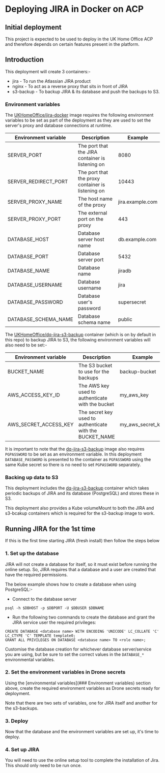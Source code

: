 # Deploying JIRA in Docker on ACP

## Initial deployment

This project is expected to be used to deploy in the UK Home Office ACP and
therefore depends on certain features present in the platform.

## Introduction

This deployment will create 3 containers:-

* jira - To run the Atlassian JIRA product
* nginx - To act as a reverse proxy that sits in front of JIRA
* s3-backup - To backup JIRA & its database and push the backups to S3.

### Environment variables
The [UKHomeOffice/jira-docker](https://github.com/UKHomeOffice/jira-docker) image requires the following environment variables to be set as part of the deployment as they are used to set the server's proxy and database connections at runtime.

Environment variable | Description | Example
-------------------- | ----------- | -------
SERVER_PORT          | The port that the JIRA container is listening on | 8080
SERVER_REDIRECT_PORT | The port that the proxy container is listening on | 10443
SERVER_PROXY_NAME    | The host name of the proxy | jira.example.com
SERVER_PROXY_PORT    | The external port on the proxy | 443
DATABASE_HOST        | Database server host name  | db.example.com
DATABASE_PORT        | Database server port | 5432
DATABASE_NAME        | Database name | jiradb
DATABASE_USERNAME    | Database username | jira
DATABASE_PASSWORD    | Database user's password | supersecret
DATABASE_SCHEMA_NAME | Database schema name | public

The [UKHomeOffice/dq-jira-s3-backup](https://github.com/UKHomeOffice/dq-jira-s3-backup) container (which is on by default in this repo) to backup JIRA to S3, the following environment variables will also need to be set:-

Environment variable  | Description | Example
--------------------- | ----------- | -------
BUCKET_NAME           | The S3 bucket to use for the backups | backup-bucket
AWS_ACCESS_KEY_ID     | The AWS key used to authenticate with the bucket | my_aws_key
AWS_SECRET_ACCESS_KEY | The secret key used to authenticate with the BUCKET_NAME | my_aws_secret_key

It is important to note that the [dq-jira-s3-backup](https://github.com/UKHomeOffice/dq-jira-s3-backup) image also requires `PGPASSWORD` to be set as an environment variable. In this deployment `DATABASE_PASSWORD` is presented to the container as `PGPASSWORD` using the same Kube secret so there is no need to set `PGPASSWORD` separately.

### Backing up data to S3

This deployment includes the [dq-jira-s3-backup](https://github.com/UKHomeOffice/dq-jira-s3-backup) container which takes periodic backups of JIRA and its database (PostgreSQL) and stores these in S3.

This deployment also provides a Kube volumeMount to both the JIRA and s3-bcakup containers which is required for the s3-backup image to work.

## Running JIRA for the 1st time

If this is the first time starting JIRA (fresh install) then follow the steps below

### 1. Set up the database

JIRA will not create a database for itself, so it must exist before running the online setup. So, JIRA requires that a database and a user are created that have the required permissions.

The below example shows how to create a database when using PostgreSQL:-

* Connect to the database server

```
psql -h $DBHOST -p $DBPORT -U $DBUSER $DBNAME
```

* Run the following two commands to create the database and grant the JIRA service user the required privileges:

```
CREATE DATABASE <database name> WITH ENCODING 'UNICODE' LC_COLLATE 'C' LC_CTYPE 'C' TEMPLATE template0;
GRANT ALL PRIVILEGES ON DATABASE <database name> TO <role name>;
```

Customise the database creation for whichever database server/service you are using, but be sure to set the correct values in the `DATABASE_*` environmental variables.

### 2. Set the environment variables in Drone secrets

Using the [environmental variables](### Environment variables) section above, create the required environment variables as Drone secrets ready for deployment.

Note that there are two sets of variables, one for JIRA itself and another for the s3-backups.

### 3. Deploy

Now that the database and the environment variables are set up, it's time to deploy.

### 4. Set up JIRA

You will need to use the online setup tool to complete the installation of Jira. This should only need to be run once.

